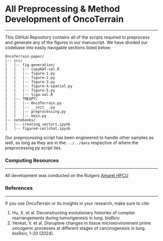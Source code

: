 # All Preprocessing & Method Development of OncoTerrain
------------------------------------------------------
This GitHub Repository contains all of the scripts required to preprocess and generate any of the figures in our manuscript. We have divided our codebase into easily navigable sections listed below:

```
OncoTerrain-paper/ 
|-- src/
|   |-- fig-generation/
|   |   |-- copyKAT-val.R
|   |   |-- figure-1.py
|   |   |-- figure-2.py
|   |   |-- figure-3.py
|   |   |-- figure-4-spatial.py
|   |   |-- figure-5.py
|   |   |-- tcga-val.R
|   |-- TMEGPT/
|   |   |-- OncoTerrain.py
|   |   |-- __init__.py
|   |   |-- preprocessing.py
|   |   |-- main.py
|-- notebooks/
|   |-- creating_vectors.ipynb
|   |-- figure4-cellchat.ipynb
```

Our preprocessing script has been engineered to handle other samples as well, as long as they are in the: ``` ../../data ``` respective of where the preprocessing.py script lies.

### Computing Resources
-----------------------
All development was conducted on the Rutgers [Amarel HPCU](https://oarc.rutgers.edu/resources/amarel/)

### References
---------------
If you use OncoTerrain or its insights in your research, make sure to cite:
1. Hu, X. et al. Deconstructing evolutionary histories of complex rearrangements during tumorigenesis in lung. bioRxiv
2. Venkat, V. et al. Disruptive changes in tissue microenvironment prime oncogenic processes at different stages of carcinogenesis in lung. bioRxiv, 1-20 (2024). 